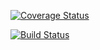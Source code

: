 [![Coverage Status](https://coveralls.io/repos/github/pringithub/c4cs-w17-rpn/badge.svg?branch=master)](https://coveralls.io/github/pringithub/c4cs-w17-rpn?branch=master)

[![Build Status](https://travis-ci.org/pringithub/c4cs-w17-rpn.svg?branch=master)](https://travis-ci.org/pringithub/c4cs-w17-rpn)
